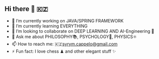 ## Hi there 👋 🇰🇿

<!--
**syrymtheprofessor/syrymtheprofessor** is a ✨ _special_ ✨ repository because its `README.md` (this file) appears on your GitHub profile.

Here are some ideas to get you started:

- 🔭 I’m currently working on ...
- 🌱 I’m currently learning ...
- 👯 I’m looking to collaborate on ...
- 🤔 I’m looking for help with ...
- 💬 Ask me about ...
- 📫 How to reach me: ...
- 😄 Pronouns: ...
- ⚡ Fun fact: ...
-->

- 🔭 I’m currently working on JAVA/SPRING FRAMEWORK 
- 🌱 I’m currently learning EVERYTHING 
- 👯 I’m looking to collaborate on DEEP LEARNING AND AI-Engineering 🤖
- 💬 Ask me about PHILOSOPHY📚, PSYCHOLOGY🧠, PHYSICS⚛ 
- 📫 How to reach me: 🇰🇿syrym.cappelo@gmail.com
- ⚡ Fun fact: I love chess ♟ and other elegant stuff ✨
